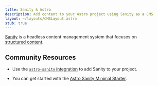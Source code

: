 ```yaml
---
title: Sanity & Astro
description: Add content to your Astro project using Sanity as a CMS
layout: ~/layouts/CMSLayout.astro
stub: true
---
```


[Sanity](http://sanity.io) is a headless content management system that focuses on [structured content](https://www.sanity.io/structured-content-platform).

## Community Resources 

- Use the [`astro-sanity` integration](https://github.com/littlesticks/astro-sanity) to add Sanity to your project.

- You can get started with the [Astro Sanity Minimal Starter](https://github.com/littlesticks/astro-sanity-minimal-starter).
